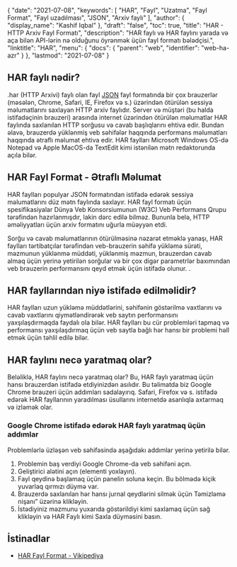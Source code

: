 {
  "date": "2021-07-08",
  "keywords": [
"HAR",
"Fayl",
"Uzatma",
"Fayl Format",
"Fayl uzadılması",
"JSON",
"Arxiv faylı"
],
  "author": {
    "display_name": "Kashif Iqbal"
},
  "draft": "false",
  "toc": true,
  "title": "HAR - HTTP Arxiv Fayl Formatı",
  "description": "HAR faylı və HAR faylını yarada və aça bilən API-lərin nə olduğunu öyrənmək üçün fayl formatı bələdçisi.",
  "linktitle": "HAR",
  "menu": {
    "docs": {
      "parent": "web",
      "identifier": "web-ha-azr"
}
},
  "lastmod": "2021-07-08"
}

## HAR faylı nədir?

.har (HTTP Arxivi) faylı olan fayl [JSON](/web/json/) fayl formatında bir çox brauzerlər (məsələn, Chrome, Safari, IE, Firefox və s.) üzərindən ötürülən sessiya məlumatlarını saxlayan HTTP arxiv faylıdır. Server və müştəri (bu halda istifadəçinin brauzeri) arasında internet üzərindən ötürülən məlumatlar HAR faylında saxlanılan HTTP sorğusu və cavab başlıqlarını ehtiva edir. Bundan əlavə, brauzerdə yüklənmiş veb səhifələr haqqında performans məlumatları haqqında ətraflı məlumat ehtiva edir. HAR faylları Microsoft Windows OS-də Notepad və Apple MacOS-da TextEdit kimi istənilən mətn redaktorunda açıla bilər.

## HAR Fayl Format - Ətraflı Məlumat

HAR faylları populyar JSON formatından istifadə edərək sessiya məlumatlarını düz mətn faylında saxlayır. HAR fayl formatı üçün spesifikasiyalar Dünya Veb Konsorsiumunun (W3C) Veb Performans Qrupu tərəfindən hazırlanmışdır, lakin dərc edilə bilməz. Bununla belə, HTTP əməliyyatları üçün arxiv formatını uğurla müəyyən etdi.

Sorğu və cavab məlumatlarının ötürülməsinə nəzarət etməklə yanaşı, HAR faylları tərtibatçılar tərəfindən veb-brauzerin səhifə yükləmə sürəti, məzmunun yüklənmə müddəti, yüklənmiş məzmun, brauzerdən cavab almaq üçün yerinə yetirilən sorğular və bir çox digər parametrlər baxımından veb brauzerin performansını qeyd etmək üçün istifadə olunur. .

## HAR fayllarından niyə istifadə edilməlidir?

HAR faylları uzun yükləmə müddətlərini, səhifənin göstərilmə vaxtlarını və cavab vaxtlarını qiymətləndirərək veb saytın performansını yaxşılaşdırmaqda faydalı ola bilər. HAR faylları bu cür problemləri tapmaq və performansı yaxşılaşdırmaq üçün veb saytla bağlı hər hansı bir problemi həll etmək üçün təhlil edilə bilər.

## HAR faylını necə yaratmaq olar?

Beləliklə, HAR faylını necə yaratmaq olar? Bu, HAR faylı yaratmaq üçün hansı brauzerdən istifadə etdiyinizdən asılıdır. Bu təlimatda biz Google Chrome brauzeri üçün addımları sadalayırıq. Safari, Firefox və s. istifadə edərək HAR fayllarının yaradılması üsullarını internetdə asanlıqla axtarmaq və izləmək olar.

### Google Chrome istifadə edərək HAR faylı yaratmaq üçün addımlar

Problemlərlə üzləşən veb səhifəsində aşağıdakı addımlar yerinə yetirilə bilər.

 1. Problemin baş verdiyi Google Chrome-da veb səhifəni açın.
 1. Geliştirici alətini açın (elementi yoxlayın).
 1. Fayl qeydinə başlamaq üçün panelin soluna keçin. Bu bölmədə kiçik yuvarlaq qırmızı düymə var.
 1. Brauzerdə saxlanılan hər hansı jurnal qeydlərini silmək üçün Təmizləmə nişanı” üzərinə klikləyin.
 1. İstədiyiniz məzmunu yuxarıda göstərildiyi kimi saxlamaq üçün sağ klikləyin və HAR Faylı kimi Saxla düyməsini basın.

## İstinadlar

* [HAR Fayl Format - Vikipediya](https://en.wikipedia.org/wiki/HAR_(fayl_formatı))


